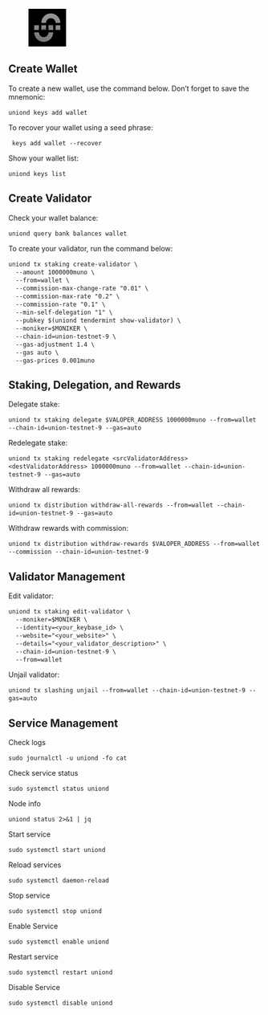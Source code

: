 <figure><img src="https://raw.githubusercontent.com/ruangnode/cosmos-images/main/logos/union.png" alt=""><figcaption></figcaption></figure>

## Create Wallet
To create a new wallet, use the command below. Don’t forget to save the mnemonic:
```
uniond keys add wallet
```

To recover your wallet using a seed phrase:
```
 keys add wallet --recover
```

Show your wallet list:
```
uniond keys list
```


## Create Validator

Check your wallet balance:
```
uniond query bank balances wallet
```

To create your validator, run the command below:
```
uniond tx staking create-validator \
  --amount 1000000muno \
  --from=wallet \
  --commission-max-change-rate "0.01" \
  --commission-max-rate "0.2" \
  --commission-rate "0.1" \
  --min-self-delegation "1" \
  --pubkey $(uniond tendermint show-validator) \
  --moniker=$MONIKER \
  --chain-id=union-testnet-9 \
  --gas-adjustment 1.4 \
  --gas auto \
  --gas-prices 0.001muno
```

## Staking, Delegation, and Rewards
Delegate stake:
```
uniond tx staking delegate $VALOPER_ADDRESS 1000000muno --from=wallet --chain-id=union-testnet-9 --gas=auto
```

Redelegate stake:
```
uniond tx staking redelegate <srcValidatorAddress> <destValidatorAddress> 1000000muno --from=wallet --chain-id=union-testnet-9 --gas=auto
```

Withdraw all rewards:
```
uniond tx distribution withdraw-all-rewards --from=wallet --chain-id=union-testnet-9 --gas=auto
```

Withdraw rewards with commission:
```
uniond tx distribution withdraw-rewards $VALOPER_ADDRESS --from=wallet --commission --chain-id=union-testnet-9
```

## Validator Management
Edit validator:
```
uniond tx staking edit-validator \
  --moniker=$MONIKER \
  --identity=<your_keybase_id> \
  --website="<your_website>" \
  --details="<your_validator_description>" \
  --chain-id=union-testnet-9 \
  --from=wallet
```

Unjail validator:
```
uniond tx slashing unjail --from=wallet --chain-id=union-testnet-9 --gas=auto
```

## Service Management
Check logs
```
sudo journalctl -u uniond -fo cat
```

Check service status
```
sudo systemctl status uniond
```

Node info
```
uniond status 2>&1 | jq
```

Start service
```
sudo systemctl start uniond
```

Reload services
```
sudo systemctl daemon-reload
```

Stop service
```
sudo systemctl stop uniond
```

Enable Service
```
sudo systemctl enable uniond
```

Restart service
```
sudo systemctl restart uniond
```

Disable Service
```
sudo systemctl disable uniond
```
